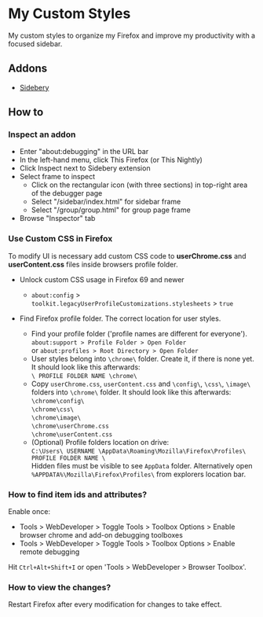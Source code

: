 # My Custom Styles

My custom styles to organize my Firefox and improve my productivity with a focused sidebar.

## Addons

- [Sidebery](https://github.com/mbnuqw/sidebery)

## How to

### Inspect an addon

- Enter "about:debugging" in the URL bar
- In the left-hand menu, click This Firefox (or This Nightly)
- Click Inspect next to Sidebery extension 
- Select frame to inspect
  - Click on the rectangular icon (with three sections) in top-right area of the debugger page
  - Select "/sidebar/index.html" for sidebar frame
  - Select "/group/group.html" for group page frame
- Browse "Inspector" tab

### Use Custom CSS in Firefox

To modify UI is necessary add custom CSS code to **userChrome.css** and **userContent.css** files inside browsers profile folder.  

- Unlock custom CSS usage in Firefox 69 and newer
  - `about:config` > `toolkit.legacyUserProfileCustomizations.stylesheets` > `true`  
- Find Firefox profile folder. The correct location for user styles.

  - Find your profile folder ('profile names are different for everyone').  
   `about:support > Profile Folder > Open Folder`  
   or `about:profiles > Root Directory > Open Folder`  
  - User styles belong into `\chrome\` folder. Create it, if there is none yet. It should look like this afterwards:  
   `\ PROFILE FOLDER NAME \chrome\`  
  - Copy `userChrome.css`, `userContent.css` and `\config\`, `\css\`, `\image\` folders into `\chrome\` folder. It should look like this afterwards:  
   `\chrome\config\`  
   `\chrome\css\`  
   `\chrome\image\`  
   `\chrome\userChrome.css`  
   `\chrome\userContent.css`  
  - (Optional) Profile folders location on drive:  
   `C:\Users\ USERNAME \AppData\Roaming\Mozilla\Firefox\Profiles\ PROFILE FOLDER NAME \`  
   Hidden files must be visible to see `AppData` folder. Alternatively open `%APPDATA%\Mozilla\Firefox\Profiles\` from explorers location bar.  

### How to find item ids and attributes?
Enable once:  
- Tools > WebDeveloper > Toggle Tools > Toolbox Options > Enable browser chrome and add-on debugging toolboxes
- Tools > WebDeveloper > Toggle Tools > Toolbox Options > Enable remote debugging

Hit `Ctrl+Alt+Shift+I` or open 'Tools > WebDeveloper > Browser Toolbox'. 

### How to view the changes?

Restart Firefox after every modification for changes to take effect.  